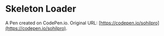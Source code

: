 # Skeleton Loader

A Pen created on CodePen.io. Original URL: [https://codepen.io/sohilpro](https://codepen.io/sohilpro).

